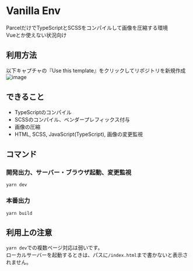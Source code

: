 # Vanilla Env
ParcelだけでTypeScriptとSCSSをコンパイルして画像を圧縮する環境  
Vueとか使えない状況向け

## 利用方法
以下キャプチャの『Use this template』をクリックしてリポジトリを新規作成
![image](https://user-images.githubusercontent.com/16016681/77091623-2b049200-6a4c-11ea-99f7-d22fd408989c.png)

## できること
- TypeScriptのコンパイル
- SCSSのコンパイル、ベンダープレフィックス付与
- 画像の圧縮
- HTML, SCSS, JavaScript(TypeScript), 画像の変更監視

## コマンド
### 開発出力、サーバー・ブラウザ起動、変更監視
```
yarn dev
```

### 本番出力
```
yarn build
```

## 利用上の注意
`yarn dev`での複数ページ対応は弱いです。  
ローカルサーバーを起動するときは、パスに`/index.html`まで書かないと表示されません。